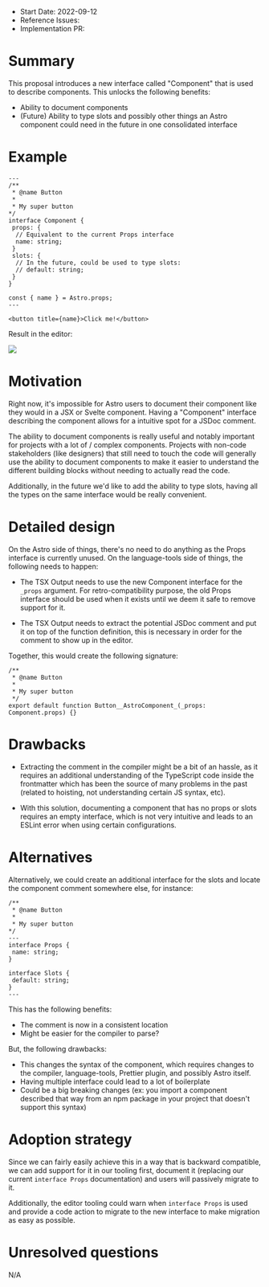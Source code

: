 - Start Date: 2022-09-12
- Reference Issues: <!-- related issues, otherwise leave empty -->
- Implementation PR: <!-- leave empty -->

# Summary

This proposal introduces a new interface called "Component" that is used to describe components. This unlocks the following benefits:

- Ability to document components
- (Future) Ability to type slots and possibly other things an Astro component could need in the future in one consolidated interface

# Example

```astro
---
/**
 * @name Button
 * 
 * My super button
*/
interface Component {
 props: {
  // Equivalent to the current Props interface
  name: string;
 }
 slots: {
  // In the future, could be used to type slots:
  // default: string;
 }
}

const { name } = Astro.props;
---

<button title={name}>Click me!</button>
```

Result in the editor:

<img src="https://user-images.githubusercontent.com/3019731/189713136-12b69257-6876-4c9a-a248-5891fb1755d5.png">

# Motivation

Right now, it's impossible for Astro users to document their component like they would in a JSX or Svelte component. Having a "Component" interface describing the component allows for a intuitive spot for a JSDoc comment.

The ability to document components is really useful and notably important for projects with a lot of / complex components. Projects with non-code stakeholders (like designers) that still need to touch the code will generally use the ability to document components to make it easier to understand the different building blocks without needing to actually read the code.

Additionally, in the future we'd like to add the ability to type slots, having all the types on the same interface would be really convenient.

# Detailed design

On the Astro side of things, there's no need to do anything as the Props interface is currently unused. On the language-tools side of things, the following needs to happen:

- The TSX Output needs to use the new Component interface for the `_props` argument. For retro-compatibility purpose, the old Props interface should be used when it exists until we deem it safe to remove support for it.

- The TSX Output needs to extract the potential JSDoc comment and put it on top of the function definition, this is necessary in order for the comment to show up in the editor.

Together, this would create the following signature:

```tsx
/**
 * @name Button
 * 
 * My super button
 */
export default function Button__AstroComponent_(_props: Component.props) {}
```

# Drawbacks

- Extracting the comment in the compiler might be a bit of an hassle, as it requires an additional understanding of the TypeScript code inside the frontmatter which has been the source of many problems in the past (related to hoisting, not understanding certain JS syntax, etc).

- With this solution, documenting a component that has no props or slots requires an empty interface, which is not very intuitive and leads to an ESLint error when using certain configurations.

# Alternatives

Alternatively, we could create an additional interface for the slots and locate the component comment somewhere else, for instance:

```astro
/**
 * @name Button
 *
 * My super button
*/
---
interface Props {
 name: string;
}

interface Slots {
 default: string;
}
---
```

This has the following benefits:

- The comment is now in a consistent location
- Might be easier for the compiler to parse?

But, the following drawbacks:

- This changes the syntax of the component, which requires changes to the compiler, language-tools, Prettier plugin, and possibly Astro itself.
- Having multiple interface could lead to a lot of boilerplate
- Could be a big breaking changes (ex: you import a component described that way from an npm package in your project that doesn't support this syntax)

# Adoption strategy

Since we can fairly easily achieve this in a way that is backward compatible, we can add support for it in our tooling first, document it (replacing our current `interface Props` documentation) and users will passively migrate to it.

Additionally, the editor tooling could warn when `interface Props` is used and provide a code action to migrate to the new interface to make migration as easy as possible.

# Unresolved questions

N/A
